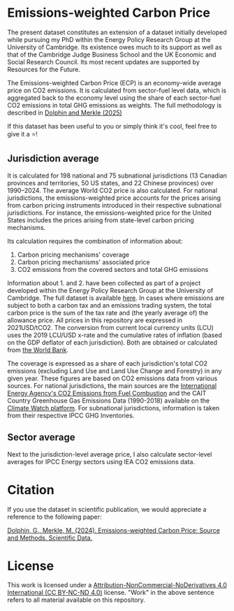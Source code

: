 # Emissions-weighted Carbon Price

The present dataset constitutes an extension of a dataset initially developed while pursuing my PhD within the Energy Policy Research Group at the University of Cambridge. Its existence owes much to its support as well as that of the Cambridge Judge Business School and the UK Economic and Social Research Council. Its most recent updates are supported by Resources for the Future.

The Emissions-weighted Carbon Price (ECP) is an economy-wide average price on CO2 emissions. It is calculated from sector-fuel level data, which is aggregated back to the economy level using the share of each sector-fuel CO2 emissions in total GHG emissions as weights. The full methodology is described in [Dolphin and Merkle (2025)](https://www.nature.com/articles/s41597-024-03121-6)

If this dataset has been useful to you or simply think it's cool, feel free to give it a ⭐!

## Jurisdiction average

It is calculated for 198 national and 75 subnational jurisdictions (13 Canadian provinces and territories, 50 US states, and 22 Chinese provinces) over 1990–2024. The average World CO2 price is also calculated. For national jurisdictions, the emissions-weighted price accounts for the prices arising from carbon pricing instruments introduced in their respective subnational jurisdictions. For instance, the emissions-weighted price for the United States includes the prices arising from state-level carbon pricing mechanisms.

Its calculation requires the combination of information about:
 1. Carbon pricing mechanisms' coverage
 2. Carbon pricing mechanisms' associated price
 3. CO2 emissions from the covered sectors and total GHG emissions

Information about 1. and 2. have been collected as part of a project developed within the Energy Policy Research Group at the University of Cambridge. The full dataset is available [here](https://github.com/gd1989/WorldCarbonPricingDatabase). In cases where emissions are subject to both a carbon tax and an emissions trading system, the total carbon price is the sum of the tax rate and (the yearly average of) the allowance price. All prices in this repository are expressed in 2021USD/tCO2. The conversion from current local currency units (LCU) uses the 2019 LCU/USD x-rate and the cumulative rates of inflation (based on the GDP deflator of each jurisdiction). Both are obtained or calculated from [the World Bank](https://databank.worldbank.org/reports.aspx?source=World-Development-Indicators).

The coverage is expressed as a share of each jurisdiction's total CO2 emissions (excluding Land Use and Land Use Change and Forestry) in any given year. These  figures are based on CO2 emissions data from various sources. For national jurisdictions, the main sources are the [International Energy Agency's CO2 Emissions from Fuel Combustion](https://www.iea.org/reports/co2-emissions-from-fuel-combustion-overview) and the CAIT Country Greenhouse Gas Emissions Data (1990-2018) available on the [Climate Watch platform](https://www.climatewatchdata.org/ghg-emissions). For subnational jurisdictions, information is taken from their respective IPCC GHG Inventories.

## Sector average

Next to the jurisdiction-level average price, I also calculate sector-level averages for IPCC Energy sectors using IEA CO2 emissions data.

# Citation

If you use the dataset in scientific publication, we would appreciate a reference to the following paper:

[Dolphin, G., Merkle, M. (2024). Emissions-weighted Carbon Price: Source and Methods. Scientific Data.](https://www.nature.com/articles/s41597-024-03121-6)

# License

This work is licensed under a [Attribution-NonCommercial-NoDerivatives 4.0 International (CC BY-NC-ND 4.0)](https://creativecommons.org/licenses/by-nc-nd/4.0/) license. "Work" in the above sentence refers to all material available on this repository.


